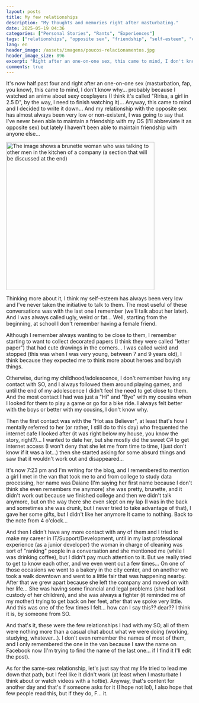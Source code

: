 ```yaml
---
layout: posts
title: My few relationships
description: "My thoughts and memories right after masturbating."
date: 2025-05-19 04:36
categories: ["Personal Stories", "Rants", "Experiences"]
tags: ["relationships", "opposite sex", "friendship", "self-esteem", "childhood", "adolescence", "first contacts", "reflections", "perdidoanotante"]
lang: en
header_image: /assets/imagens/poucos-relacionamentos.jpg
header_image_size: 896
excerpt: "Right after an one-on-one sex, this came to mind, I don't know why... probably because I watched..."
comments: true
---
```

It's now half past four and right after an one-on-one sex (masturbation, fap, you know), this came to mind, I don't know why... probably because I watched an anime about sexy cosplayers (I think it's called "Ririsa, a girl in 2.5 D", by the way, I need to finish watching it)... Anyway, this came to mind and I decided to write it down... And my relationship with the opposite sex has almost always been very low or non-existent, I was going to say that I've never been able to maintain a friendship with my OS (I'll abbreviate it as opposite sex) but lately I haven't been able to maintain friendship with anyone else...

<img loading='lazy' alt="The image shows a brunette woman who was talking to other men in the kitchen of a company (a section that will be discussed at the end)" src="{{ '/assets/imagens/poucos-relacionamentos.jpg' | relative_url }}" width="400" height="400">

Thinking more about it, I think my self-esteem has always been very low and I've never taken the initiative to talk to them. The most useful of these conversations was with the last one I remember (we'll talk about her later). And I was always called ugly, weird or fat... Well, starting from the beginning, at school I don't remember having a female friend.

Although I remember always wanting to be close to them, I remember starting to want to collect decorated papers (I think they were called "letter paper") that had cute drawings in the corners... I was called weird and stopped (this was when I was very young, between 7 and 9 years old), I think because they expected me to think more about heroes and boyish things.

Otherwise, during my childhood/adolescence, I don't remember having any contact with SO, and I always followed them around playing games, and until the end of my adolescence I didn't feel the need to get close to them. And the most contact I had was just a "Hi" and "Bye" with my cousins ​​when I looked for them to play a game or go for a bike ride. I always felt better with the boys or better with my cousins, I don't know why.

Then the first contact was with the "Hot ass Believer", at least that's how I mentally referred to her (or rather, I still do to this day) who frequented the internet cafe I looked after (it was right below my house, you know the story, right?)... I wanted to date her, but she mostly did the sweet C# to get internet access (I won't deny that she let me from time to time, I just don't know if it was a lot...) then she started asking for some absurd things and saw that it wouldn't work out and disappeared...

It's now 7:23 pm and I'm writing for the blog, and I remembered to mention a girl I met in the van that took me to and from college to study data processing, her name was Daiane (I'm saying her first name because I don't think she even remembers me anymore) she was pretty, brunette, and it didn't work out because we finished college and then we didn't talk anymore, but on the way there she even slept on my lap (I was in the back and sometimes she was drunk, but I never tried to take advantage of that), I gave her some gifts, but I didn't like her anymore It came to nothing. Back to the note from 4 o'clock...

And then I didn't have any more contact with any of them and I tried to make my career in IT/Support/Development, until in my last professional experience (as a junior developer) the woman in charge of cleaning was sort of "ranking" people in a conversation and she mentioned me (while I was drinking coffee), but I didn't pay much attention to it. But we really tried to get to know each other, and we even went out a few times... On one of those occasions we went to a bakery in the city center, and on another we took a walk downtown and went to a little fair that was happening nearby. After that we grew apart because she left the company and moved on with her life... She was having some financial and legal problems (she had lost custody of her children), and she was always a fighter (it reminded me of my mother) trying to get back on her feet, after that we spoke very little. And this was one of the few times I felt... how can I say this?? dear?? I think it is, by someone from SO.

And that's it, these were the few relationships I had with my SO, all of them were nothing more than a casual chat about what we were doing (working, studying, whatever...). I don't even remember the names of most of them, and I only remembered the one in the van because I saw the name on Facebook now (I'm trying to find the name of the last one... if I find it I'll edit the post).

As for the same-sex relationship, let's just say that my life tried to lead me down that path, but I feel like it didn't work (at least when I masturbate I think about or watch videos with a hottie). Anyway, that's content for another day and that's if someone asks for it (I hope not lol), I also hope that few people read this, but if they do, F... it.
